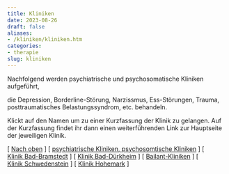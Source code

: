```yaml
---
title: Kliniken
date: 2023-08-26
draft: false
aliases:
- /kliniken/kliniken.htm
categories:
- therapie
slug: kliniken
---
```



Nachfolgend werden
psychiatrische und psychosomatische Kliniken aufgeführt,

die Depression,
Borderline-Störung, Narzissmus, Ess-Störungen, Trauma, posttraumatisches
Belastungssyndrom, etc. behandeln.

Klickt auf den Namen um zu einer
Kurzfassung der Klinik zu gelangen. Auf der Kurzfassung findet ihr dann einen
weiterführenden Link zur Hauptseite der jeweiligen Klinik.

[ [Nach oben](../selbsthilfe/selbsthilfe.htm) ] [ [psychiatrische Kliniken, psychosomtische Kliniken](psychiatrische_kliniken.htm) ] [ [Klinik Bad-Bramstedt](badbramstedt.htm) ] [ [Klinik Bad-Dürkheim](badduerkheim.htm) ] [ [Bailant-Kliniken](bailant.htm) ] [ [Klinik Schwedenstein](schwedenstein.htm) ] [ [Klinik Hohemark](hohemark.htm) ]